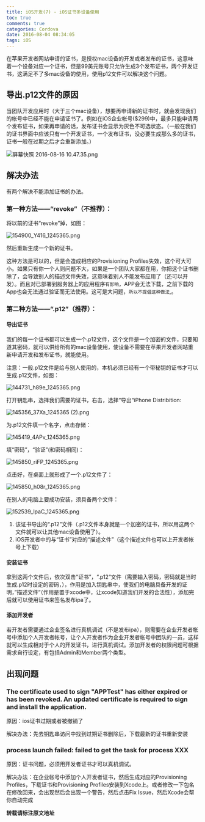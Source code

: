 ```yaml
---
title: iOS开发(7) - iOS证书多设备使用
toc: true
comments: true
categories: Cordova
date: 2016-08-04 08:34:05
tags: iOS
---
```


在苹果开发者网站申请的证书，是授权mac设备的开发或者发布的证书，这意味着一个设备对应一个证书，但是99美元账号只允许生成3个发布证书，两个开发证书，这满足不了多mac设备的使用，使用p12文件可以解决这个问题。
<!-- more -->
## 导出.p12文件的原因

当团队开发应用时（大于三个mac设备），想要再申请新的证书时，就会发现我们的帐号中已经不能在申请证书了。例如在iOS企业帐号($299)中，最多只能申请两个发布证书，如果再申请的话，发布证书会显示为灰色不可选状态。（一般在我们的证书界面中应该只有一个开发证书，一个发布证书，没必要生成那么多的证书，证书一般在过期之后才会重新添加。）

![屏幕快照 2016-08-16 10.47.35.png](http://ww4.sinaimg.in/large/006tKfTcgw1f6ve9w5vovj30zm0vsjx7.jpg)

## 解决办法

有两个解决不能添加证书的办法。

### 第一种方法——“revoke”（不推荐）：

将以前的证书“revoke”掉，如图：

![154900_Y416_1245365.png](http://ww2.sinaimg.in/large/006tKfTcgw1f6veefkihcj30kk079dgp.jpg)

然后重新生成一个新的证书。

这种方法是可以的，但是会造成相应的Provisioning Profiles失效，这个可大可小。如果只有你一个人则问题不大，如果是一个团队大家都在用，你把这个证书删除了，会导致别人的描述文件失效，这意味着别人不能发布应用了（还可以开发）。而且对已部署到服务器上的应用程序`有影响`，APP会无法下载，之前下载的App也会无法通过验证而无法使用。这可是大问题，`所以不提倡这种做法`,。

### 第二种方法——“.p12”（推荐）：

#### 导出证书

我们的每一个证书都可以生成一个.p12文件，这个文件是一个加密的文件，只要知道其密码，就可以供给所有的mac设备使用，使设备不需要在苹果开发者网站重新申请开发和发布证书，就能使用。

注意：一般.p12文件是给与别人使用的，本机必须已经有一个带秘钥的证书才可以生成.p12文件，如图：

![144731_h89e_1245365.png](http://ww4.sinaimg.in/large/006tKfTcgw1f6vegipzb6j30od0f9dkg.jpg)

打开钥匙串，选择我们需要的证书，右击，选择“导出“iPhone Distribition:

![145356_37Xa_1245365 (2).png](http://ww4.sinaimg.in/large/006tKfTcgw1f6venh0fthj30me0d7q8e.jpg)

为.p12文件填一个名字，点击存储：

![145419_4APv_1245365.png](http://ww3.sinaimg.in/large/006tKfTcgw1f6veo0i9jrj30ob0f8gou.jpg)

填“密码”，“验证”(和密码相同)：

![145850_riFP_1245365.png](http://ww2.sinaimg.in/large/006tKfTcgw1f6veozh2dmj30oe0fdadd.jpg)

点击好，在桌面上就形成了一个.p12文件了：

![145850_h08r_1245365.png](http://ww2.sinaimg.in/large/006tKfTcgw1f6vepd01k0j303p02v3ye.jpg)

在别人的电脑上要成功安装，须具备两个文件：

![152539_lpaC_1245365.png](http://ww3.sinaimg.in/large/006tKfTcgw1f6vett8d30j30bj01xwen.jpg)

1. 该证书导出的“.p12”文件（.p12文件本身就是一个加密的证书，所以用这两个文件就可以让其他mac设备使用了）。
2. iOS开发者中的与“证书”对应的“描述文件”（这个描述文件也可以上开发者帐号上下载）

#### 安装证书

拿到这两个文件后，依次双击“证书”，“.p12“文件（需要输入密码，密码就是当时生成.p12时设定的密码，），作用是加入钥匙串中，使我们的电脑具备开发的证明，”描述文件“（作用是置于xcode中，让xcode知道我们开发的合法性），添加完后就可以使用证书来签名发布ipa了。 

#### 添加开发者

若开发者需要通过企业签名进行真机调试（不是发布ipa），则需要在企业开发者帐号中添加个人开发者帐号，让个人开发者作为企业开发者帐号中团队的一员，这样就可以生成相对于个人的开发证书，进行真机调试。添加开发者的权限问题可根据需求自行设定，有包括Admin和Member两个类型。


## 出现问题

### The certificate used to sign "APPTest" has either expired or has been revoked. An updated certificate is required to sign and install the application.

原因：ios证书过期或者被撤销了

解决办法：先去钥匙串访问中找到过期证书删除后，下载最新的证书重新安装

### process launch failed: failed to get the task for process XXX

原因：证书问题，必须用开发者证书才可以真机调试。

解决办法：在企业帐号中添加个人开发者证书，然后生成对应的Provisioning Profiles，下载证书和Provisioning Profiles安装到Xcode上。或者修改一下包名在修改回来，会出现然后会出现一个警告，然后点击Fix Issue，然后Xcode会帮你自动完成

**转载请标注原文地址**                           



